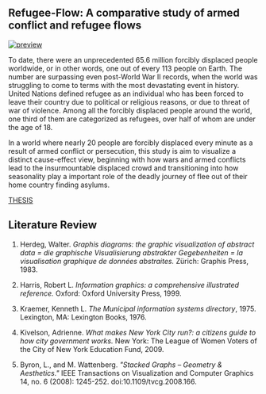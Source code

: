 ## Refugee-Flow: A comparative study of armed conflict and refugee flows



[![preview](preview.gif)](http://refugeeflow.world/)

To date, there were an unprecedented 65.6 million forcibly displaced people worldwide, or in other words, one out of every 113 people on Earth. The number are surpassing even post-World War II records, when the world was struggling to come to terms with the most devastating event in history. United Nations defined refugee as an individual who has been forced to leave their country due to political or religious reasons, or due to threat of war of violence. Among all the forcibly displaced people around the world, one third of them are categorized as refugees, over half of whom are under the age of 18.

In a world where nearly 20 people are forcibly displaced every minute as a result of armed conflict or persecution, this study is aim to visualize a distinct cause-effect view, beginning with how wars and armed conflicts lead to the insurmountable displaced crowd and transitioning into how seasonality play a important role of the deadly journey of flee out of their home country finding asylums.

[THESIS](https://drive.google.com/file/d/1LqVbtkBexCHoabZFNNumc9e-CBQCw3ML/view?usp=sharing)

## Literature Review
1. Herdeg, Walter. *Graphis diagrams: the graphic visualization of abstract data = die graphische Visualisierung abstrakter Gegebenheiten = la visualisation graphique de données abstraites.* Zürich: Graphis Press, 1983.
2. Harris, Robert L. *Information graphics: a comprehensive illustrated reference.* Oxford: Oxford University Press, 1999.

3. Kraemer, Kenneth L. *The Municipal information systems directory*, 1975. Lexington, MA: Lexington Books, 1976.
4. Kivelson, Adrienne. *What makes New York City run?: a citizens guide to how city government works.* New York: The League of Women Voters of the City of New York Education Fund, 2009.

5. Byron, L., and M. Wattenberg. *"Stacked Graphs – Geometry & Aesthetics."* IEEE Transactions on Visualization and Computer Graphics 14, no. 6 (2008): 1245-252. doi:10.1109/tvcg.2008.166.
